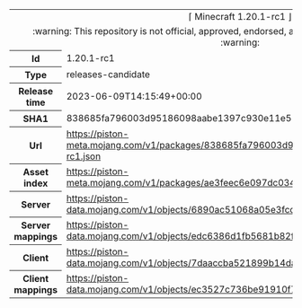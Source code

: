 <html><table>
<tr><td colspan="2" align="center"><img width="0" height="0"><br/>⌈ Minecraft 1.20.1-rc1 ⌋<br/><img width="0" height="0"></td></tr>
<tr><td colspan="2" align="center"><img width="0" height="0"><br/>
:warning: This repository is not official, approved, endorsed, associated or connected with Mojang :warning:
<br/><img width="0" height="0"></td></tr>
<tr><th>Id</th><td>1.20.1-rc1</td></tr>
<tr><th>Type</th><td>releases-candidate</td></tr>
<tr><th>Release time</th><td>2023-06-09T14:15:49+00:00</td></tr>
<tr><th>SHA1</th><td>838685fa796003d95186098aabe1397c930e11e5</td></tr>
<tr><th>Url</th><td><a href="https://piston-meta.mojang.com/v1/packages/838685fa796003d95186098aabe1397c930e11e5/1.20.1-rc1.json">https://piston-meta.mojang.com/v1/packages/838685fa796003d95186098aabe1397c930e11e5/1.20.1-rc1.json</a></td></tr>
<tr><th>Asset index</th><td><a href="https://piston-meta.mojang.com/v1/packages/ae3feec6e097dc03490fc6d8591f23107953f350/5.json">https://piston-meta.mojang.com/v1/packages/ae3feec6e097dc03490fc6d8591f23107953f350/5.json</a></td></tr>
<tr><th>Server</th><td><a href="https://piston-data.mojang.com/v1/objects/6890ac51068a05e3fcc4158478247e5a5e47bcac/server.jar">https://piston-data.mojang.com/v1/objects/6890ac51068a05e3fcc4158478247e5a5e47bcac/server.jar</a></td></tr>
<tr><th>Server mappings</th><td><a href="https://piston-data.mojang.com/v1/objects/edc6386d1fb5681b82f971877720a7e5914761c3/server.txt">https://piston-data.mojang.com/v1/objects/edc6386d1fb5681b82f971877720a7e5914761c3/server.txt</a></td></tr>
<tr><th>Client</th><td><a href="https://piston-data.mojang.com/v1/objects/7daaccba521899b14da6c60ed1ab01805bffeec7/client.jar">https://piston-data.mojang.com/v1/objects/7daaccba521899b14da6c60ed1ab01805bffeec7/client.jar</a></td></tr>
<tr><th>Client mappings</th><td><a href="https://piston-data.mojang.com/v1/objects/ec3527c736be91910f7986bd18874ace9884386f/client.txt">https://piston-data.mojang.com/v1/objects/ec3527c736be91910f7986bd18874ace9884386f/client.txt</a></td></tr>
</table></html>
